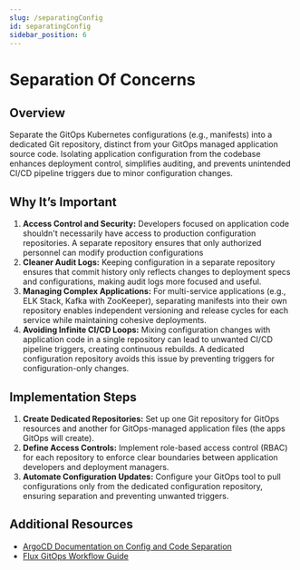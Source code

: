 ```yaml
---
slug: /separatingConfig
id: separatingConfig
sidebar_position: 6
---
```


# Separation Of Concerns

## Overview
Separate the GitOps Kubernetes configurations (e.g., manifests) into a dedicated Git repository, distinct from your GitOps managed application source code. Isolating application configuration from the codebase enhances deployment control, simplifies auditing, and prevents unintended CI/CD pipeline triggers due to minor configuration changes.

## Why It’s Important

1. **Access Control and Security:** Developers focused on application code shouldn't necessarily have access to production configuration repositories. A separate repository ensures that only authorized personnel can modify production configurations
2. **Cleaner Audit Logs:** Keeping configuration in a separate repository ensures that commit history only reflects changes to deployment specs and configurations, making audit logs more focused and useful.
3. **Managing Complex Applications:** For multi-service applications (e.g., ELK Stack, Kafka with ZooKeeper), separating manifests into their own repository enables independent versioning and release cycles for each service while maintaining cohesive deployments.
4. **Avoiding Infinite CI/CD Loops:** Mixing configuration changes with application code in a single repository can lead to unwanted CI/CD pipeline triggers, creating continuous rebuilds. A dedicated configuration repository avoids this issue by preventing triggers for configuration-only changes.

## Implementation Steps

1. **Create Dedicated Repositories:** Set up one Git repository for GitOps resources and another for GitOps-managed application files (the apps GitOps will create).
2. **Define Access Controls:** Implement role-based access control (RBAC) for each repository to enforce clear boundaries between application developers and deployment managers. 
3. **Automate Configuration Updates:** Configure your GitOps tool to pull configurations only from the dedicated configuration repository, ensuring separation and preventing unwanted triggers. 

## Additional Resources

- [ArgoCD Documentation on Config and Code Separation](https://argo-cd.readthedocs.io/en/stable/)
- [Flux GitOps Workflow Guide](https://fluxcd.io/docs/)